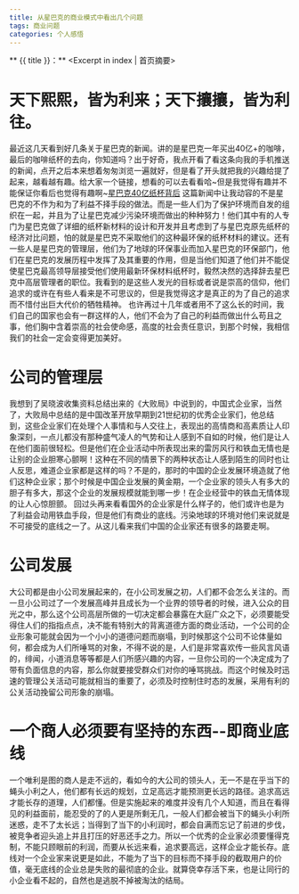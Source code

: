 ```yaml
---
title: 从星巴克的商业模式中看出几个问题
tags: 商业问题
categories: 个人感悟
---
```

** {{ title }}：** <Excerpt in index | 首页摘要>
# 天下熙熙，皆为利来；天下攘攘，皆为利往。
最近这几天看到好几条关于星巴克的新闻。讲的是星巴克一年买出40亿+的咖啡，最后的咖啡纸杯的去向，你知道吗？出于好奇，我点开看了看这条向我的手机推送的新闻，点开之后本来想着匆匆浏览一遍就好，但是看了开头就把我的兴趣给提了起来，越看越有趣。给大家一个链接，想看的可以去看看哈~但是我觉得有趣并不能保证你看后也觉得有趣啊~[星巴克40亿纸杯背后](https://36kr.com/p/5097923.html)
这篇新闻中让我动容的不是星巴克的不作为和为了利益不择手段的做法。而是一些人们为了保护环境而自发的组织在一起，并且为了让星巴克减少污染环境而做出的种种努力！他们其中有的人专门为星巴克做了详细的纸杯新材料的设计和开发并且考虑到了与星巴克原先纸杯的经济对比问题，怕的就是星巴克不采取他们的这种最环保的纸杯材料的建议。还有一些人是星巴克的管理层，他们为了地球的环保事业而加入星巴克的环保部门，他们在星巴克的发展历程中发挥了及其重要的作用，但是当他们知道了他们并不能促使星巴克最高领导层接受他们使用最新环保材料纸杯时，毅然决然的选择辞去星巴克中高层管理者的职位。我看到的是这些人发光的目标或者说是崇高的信仰，他们追求的或许在有些人看来是不可思议的，但是我觉得这才是真正的为了自己的追求而不惜付出巨大代价的牺牲精神。
也许再过十几年或者用不了这么长的时间，我们自己的国家也会有一群这样的人，他们不会为了自己的利益而做出什么苟且之事，他们胸中含着崇高的社会使命感，高度的社会责任意识，到那个时候，我相信我们的社会一定会变得更加美好。
# 公司的管理层
我想到了吴晓波收集资料总结出来的《大败局》中说到的，中国式企业家，当然了，大败局中总结的是中国改革开放早期到21世纪初的优秀企业家们，他总结到，这些企业家们在处理个人事情和与人交往上，表现出的高情商和高素质让人印象深刻，一点儿都没有那种盛气凌人的气势和让人感到不自如的时候，他们是让人在他们面前很轻松。但是他们在企业活动中所表现出来的雷厉风行和铁血无情也是让别的企业胆寒心颤啊！这种在不同的情景下的两种状态让人感到陌生的同时也让人反思，难道企业家都是这样的吗？不是的，那时的中国的企业发展环境造就了他们这种企业家；那个时候是中国企业发展的黄金期，一个企业家的领头人有多大的胆子有多大，那这个企业的发展规模就能到哪一步！在企业经营中的铁血无情体现的让人心惊胆颤。
回过头再来看看国外的企业家是什么样子的，他们或许也是为了利益会动用铁血手段，但是他们有商业的底线。污染地球的环境对他们来说就是不可接受的底线之一了。从这儿看来我们中国的企业家还有很多的路要走啊。
# 公司发展
大公司都是由小公司发展起来的，在小公司发展之初，人们都不会怎么关注的。而一旦小公司过了一个发展高峰并且成长为一个业界的领导者的时候，进入公众的目光之中，那么这个公司高层所做的一切决定都会暴露在大庭广众之下，必须要能受得住人们的指指点点，决不能有特别大的背离道德方面的商业活动，一个公司的企业形象可能就会因为一个小小的道德问题而崩塌，到时候那这个公司不论体量如何，都会成为人们所唾骂的对象，不得不说的是，人们是非常喜欢传一些风言风语的，绯闻，小道消息等等都是人们所感兴趣的内容，一旦你公司的一个决定成为了带有负面信息的内容，那么你就要接受群众们对你的唾骂挑战。而这个时候及时迅速的管理公关活动可能就相当的重要了，必须及时控制住时态的发展，采用有利的公关活动挽留公司形象的崩塌。
# 一个商人必须要有坚持的东西--即商业底线
一个唯利是图的商人是走不远的，看如今的大公司的领头人，无一不是在乎当下的蝇头小利之人，他们都有长远的规划，立足高远才能预测更长远的路径。追求高远才能长存的道理，人们都懂。但是实施起来的难度并没有几个人知道，而且在看得见的利益面前，能忍受的了的人更是所剩无几，一般人们都会被当下的蝇头小利所迷惑，走不了太长远；当得到了当下的小利润时，都会自满而忘记了前进的步伐，被竞争者迎头追上并且打压的好恶还手之力。所以一个优秀的企业家必须要懂得克制，不能只顾眼前的利润，而要从长远来看，追求要高远，这样企业才能长存。底线对一个企业家来说更是如此，不能为了当下的目标而不择手段的截取用户的价值，毫无底线的企业总是失败的最彻底的企业。就算侥幸存活下来，也是让同行的小企业看不起的，自然也是逃脱不掉被淘汰的结局。
